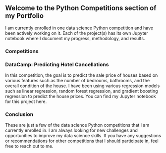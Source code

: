 ## Welcome to the Python Competitions section of my Portfolio
I am currently enrolled in one data science Python competition and have been actively working on it. Each of the project(s) has its own Jupyter notebook where I document my progress, methodology, and results.

### Competitions
### DataCamp: Predicting Hotel Cancellations[](https://app.datacamp.com/learn/competitions/predict-hotel-cancellation)
In this competition, the goal is to predict the sale price of houses based on various features such as the number of bedrooms, bathrooms, and the overall condition of the house. I have been using various regression models such as linear regression, random forest regression, and gradient boosting regression to predict the house prices. You can find my Jupyter notebook for this project here.


### Conclusion
These are just a few of the data science Python competitions that I am currently enrolled in. I am always looking for new challenges and opportunities to improve my data science skills. If you have any suggestions or recommendations for other competitions that I should participate in, feel free to reach out to me.
